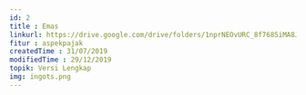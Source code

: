 ```yaml
---
id: 2
title : Emas
linkurl: https://drive.google.com/drive/folders/1nprNEOvURC_8f7685iMA8JOECm9jr5Uy?usp=sharing
fitur : aspekpajak
createdTime : 31/07/2019
modifiedTime : 29/12/2019
topik: Versi Lengkap
img: ingots.png
---
```


